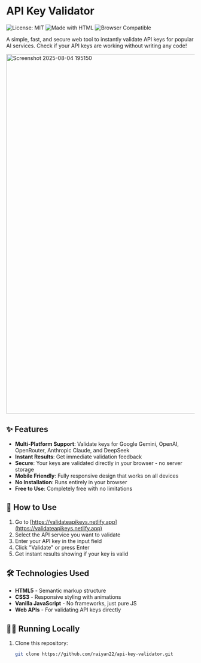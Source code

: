 # API Key Validator

![License: MIT](https://img.shields.io/badge/License-MIT-green.svg)
![Made with HTML](https://img.shields.io/badge/Made%20with-HTML-orange.svg)
![Browser Compatible](https://img.shields.io/badge/Browser-Compatible-blue.svg)

A simple, fast, and secure web tool to instantly validate API keys for popular AI services. Check if your API keys are working without writing any code!

<img width="1884" height="959" alt="Screenshot 2025-08-04 195150" src="https://github.com/user-attachments/assets/1de025d4-aacf-4d5b-9e5d-5a98f6fb107e" />

## ✨ Features

- **Multi-Platform Support**: Validate keys for Google Gemini, OpenAI, OpenRouter, Anthropic Claude, and DeepSeek
- **Instant Results**: Get immediate validation feedback
- **Secure**: Your keys are validated directly in your browser - no server storage
- **Mobile Friendly**: Fully responsive design that works on all devices
- **No Installation**: Runs entirely in your browser
- **Free to Use**: Completely free with no limitations

## 🚀 How to Use

1. Go to [https://validateapikeys.netlify.app](https://validateapikeys.netlify.app)
2. Select the API service you want to validate
3. Enter your API key in the input field
4. Click "Validate" or press Enter
5. Get instant results showing if your key is valid

## 🛠️ Technologies Used

- **HTML5** - Semantic markup structure
- **CSS3** - Responsive styling with animations
- **Vanilla JavaScript** - No frameworks, just pure JS
- **Web APIs** - For validating API keys directly

## 🏃‍♂️ Running Locally

1. Clone this repository:
   ```bash
   git clone https://github.com/raiyan22/api-key-validator.git
